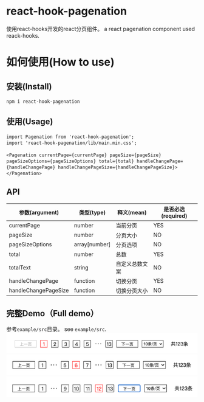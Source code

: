 # react-hook-pagenation
使用react-hooks开发的react分页组件。
a react pagenation component used reack-hooks.

# 如何使用(How to use)

## 安装(Install)

```
npm i react-hook-pagenation
```
## 使用(Usage)
```
import Pagenation from 'react-hook-pagenation';
import 'react-hook-pagenation/lib/main.min.css';

<Pagenation currentPage={currentPage} pageSize={pageSize} pageSizeOptions={pageSizeOptions} total={total} handleChangePage={handleChangePage} handleChangePageSize={handleChangePageSize}></Pagenation>
```
## API
|参数(argument)|类型(type)|释义(mean)|是否必选(required)|
|--------|-------|------|------|
|currentPage|number|当前分页|YES|
|pageSize|number|分页大小|NO|
|pageSizeOptions|array[number]|分页选项|NO|
|total|number|总数|YES|
|totalText|string|自定义总数文案|NO|
|handleChangePage|function|切换分页|YES|
|handleChangePageSize|function|切换分页大小|NO|

## 完整Demo（Full demo）
参考`example/src`目录。
see `example/src`.
![demo1](/static/demo1.png)
![demo2](/static/demo2.png)
![demo3](/static/demo3.png)